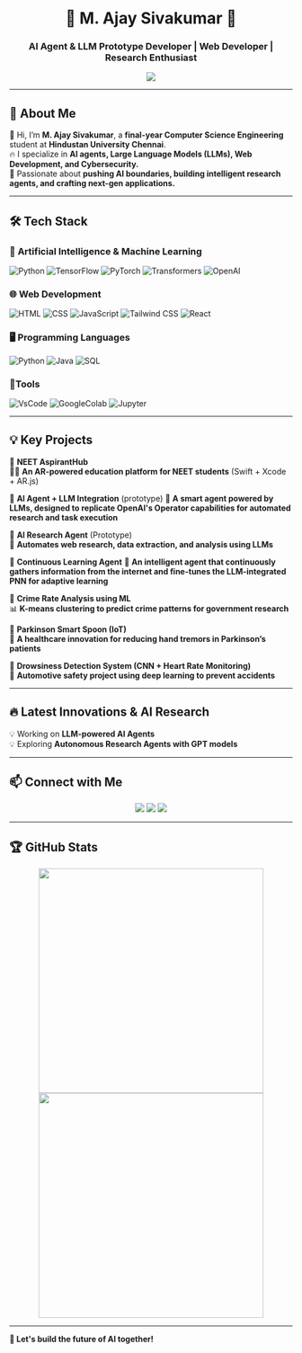 <h1 align="center">🚀 M. Ajay Sivakumar 🚀</h1>
<h3 align="center">AI Agent & LLM Prototype Developer | Web Developer | Research Enthusiast</h3>

<p align="center">
  <img src="https://readme-typing-svg.herokuapp.com?font=Fira+Code&size=22&pause=1000&color=1AF761&center=true&vCenter=true&width=600&lines=AI+Agent+%26+LLM+Prototype+Developer;Web+Developer+%26+ML+Enthusiast;Passionate+about+Tech+%26+Innovation;Open-Source+Contributor;Lifelong+Learner!">
</p>

---

## 🚀 About Me  
👋 Hi, I’m **M. Ajay Sivakumar**, a **final-year Computer Science Engineering** student at **Hindustan University Chennai**.  
🔥 I specialize in **AI agents, Large Language Models (LLMs), Web Development, and Cybersecurity.**  
🎯 Passionate about **pushing AI boundaries, building intelligent research agents, and crafting next-gen applications.**  

---

## 🛠️ Tech Stack  

### 🤖 **Artificial Intelligence & Machine Learning**
![Python](https://img.shields.io/badge/Python-3776AB?style=for-the-badge&logo=python&logoColor=white)
![TensorFlow](https://img.shields.io/badge/TensorFlow-FF6F00?style=for-the-badge&logo=tensorflow&logoColor=white)
![PyTorch](https://img.shields.io/badge/PyTorch-EE4C2C?style=for-the-badge&logo=pytorch&logoColor=white)
![Transformers](https://img.shields.io/badge/Hugging%20Face%20Transformers-FFD43B?style=for-the-badge&logo=Hugging%20Face&logoColor=black)
![OpenAI](https://img.shields.io/badge/OpenAI-412991?style=for-the-badge&logo=openai&logoColor=white)

### 🌐 **Web Development**
![HTML](https://img.shields.io/badge/HTML5-E34F26?style=for-the-badge&logo=html5&logoColor=white)
![CSS](https://img.shields.io/badge/CSS3-1572B6?style=for-the-badge&logo=css3&logoColor=white)
![JavaScript](https://img.shields.io/badge/JavaScript-F7DF1E?style=for-the-badge&logo=javascript&logoColor=black)
![Tailwind CSS](https://img.shields.io/badge/TailwindCSS-38B2AC?style=for-the-badge&logo=tailwind-css&logoColor=white)
![React](https://img.shields.io/badge/React-20232A?style=for-the-badge&logo=react&logoColor=61DAFB)

### 🖥️ **Programming Languages**
![Python](https://img.shields.io/badge/Python-3776AB?style=for-the-badge&logo=python&logoColor=white)
![Java](https://img.shields.io/badge/Java-007396?style=for-the-badge&logo=java&logoColor=white)
![SQL](https://img.shields.io/badge/SQL-4479A1?style=for-the-badge&logo=postgresql&logoColor=white)

### 🔮**Tools**
![VsCode](https://img.shields.io/badge/VsCode-3776AB?style=for-the-badge&logo=VsCode&logoColor=white)
![GoogleColab](https://img.shields.io/badge/GoogleColab-3776AB?style=for-the-badge&logo=GoogleColab&logoColor=white)
![Jupyter](https://img.shields.io/badge/Jupyter-3776AB?style=for-the-badge&logo=Jupyter&logoColor=white)


---

## 💡 Key Projects  
📌 **NEET AspirantHub**  
🧑‍🏫 **An AR-powered education platform for NEET students** (Swift + Xcode + AR.js)  

📌 **AI Agent + LLM Integration** (prototype)
🤖 **A smart agent powered by LLMs, designed to replicate OpenAI's Operator capabilities for automated research and task execution**

📌 **AI Research Agent** (Prototype)  
🤖 **Automates web research, data extraction, and analysis using LLMs**  

📌 **Continuous Learning Agent**
🤖 **An intelligent agent that continuously gathers information from the internet and fine-tunes the LLM-integrated PNN for adaptive learning**

📌 **Crime Rate Analysis using ML**  
📊 **K-means clustering to predict crime patterns for government research**  

📌 **Parkinson Smart Spoon (IoT)**  
🔬 **A healthcare innovation for reducing hand tremors in Parkinson’s patients**  

📌 **Drowsiness Detection System (CNN + Heart Rate Monitoring)**  
🚗 **Automotive safety project using deep learning to prevent accidents**  


---

## 🔥 Latest Innovations & AI Research  
💡 Working on **LLM-powered AI Agents**  
💡 Exploring **Autonomous Research Agents with GPT models**  

---

## 📫 Connect with Me  
<p align="center">
<a href="https://github.com/Aviation169" target="_blank"><img src="https://img.shields.io/badge/GitHub-100000?style=for-the-badge&logo=github&logoColor=white"></a>
<a href="http://linkedin.com/in/ajay-sivakumar" target="_blank"><img src="https://img.shields.io/badge/LinkedIn-0077B5?style=for-the-badge&logo=linkedin&logoColor=white"></a>
<a href="mailto:akajay14955j@gmail.com" target="_blank"><img src="https://img.shields.io/badge/Email-D14836?style=for-the-badge&logo=gmail&logoColor=white"></a>
</p>

---

## 🏆 GitHub Stats  
<p align="center">
  <img src="https://github-readme-stats.vercel.app/api?username=Ajay-Sivakumar&show_icons=true&theme=radical" width="400">
  <img src="https://github-readme-streak-stats.herokuapp.com/?user=Ajay-Sivakumar&theme=dark" width="400">
</p>

---

**🚀 Let's build the future of AI together!**

